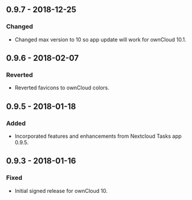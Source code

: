 ## 0.9.7 - 2018-12-25
### Changed
- Changed max version to 10 so app update will work for ownCloud 10.1.

## 0.9.6 - 2018-02-07
### Reverted
- Reverted favicons to ownCloud colors.

## 0.9.5 - 2018-01-18
### Added
- Incorporated features and enhancements from Nextcloud Tasks app 0.9.5.

## 0.9.3 - 2018-01-16
### Fixed
- Initial signed release for ownCloud 10.
